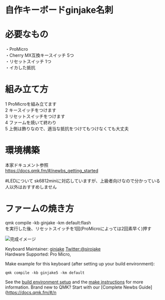# 自作キーボードginjake名刺

# 必要なもの
・ProMicro  
・Cherry MX互換キースイッチ 5つ  
・リセットスイッチ 1つ  
・イカした抵抗  

# 組み立て方

1 ProMicroを組み立てます  
2 キースイッチをつけます  
3 リセットスイッチをつけます  
4 ファームを焼いて終わり  
5 上側は飾りなので、適当な抵抗をつけてもつけなくても大丈夫

# 環境構築
本家ドキュメント参照  
https://docs.qmk.fm/#/newbs_getting_started

#LEDについて
sk6812miniに対応していますが、上級者向けなので分かっている人以外はおすすめしません

# ファームの焼き方
qmk compile -kb ginjake -km default:flash  
を実行した後、リセットスイッチを1回(ProMicroによっては2回素早く)押す

![完成イメージ](https://user-images.githubusercontent.com/16838187/184341818-c454eb21-9cc6-4fe3-9c68-dc434e870fe1.png)

Keyboard Maintainer: [ginjake](https://github.com/ginjake) [Twitter:@sirojake](https://twitter.com/sirojake)  
Hardware Supported: Pro Micro, 

Make example for this keyboard (after setting up your build environment):

    qmk compile -kb ginjake5 -km default

See the [build environment setup](https://docs.qmk.fm/#/getting_started_build_tools) and the [make instructions](https://docs.qmk.fm/#/getting_started_make_guide) for more information. Brand new to QMK? Start with our [Complete Newbs Guide](https://docs.qmk.fm/#/n

